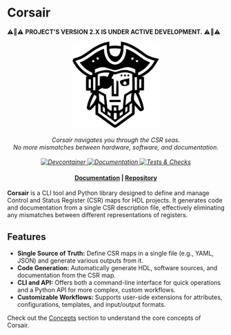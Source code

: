 # Corsair

⚠️🚨⚠️ **PROJECT'S VERSION 2.X IS UNDER ACTIVE DEVELOPMENT.** ⚠️🚨⚠️

<p align="center">
    <img src="assets/images/logo.svg" alt="logo" width="200"/>
    <br>
    <br>
    <em>Corsair navigates you through the CSR seas.</em>
    <br>
    <em>No more mismatches between hardware, software, and documentation.</em>
    <br>
    <br>
    <em>
      <a href="https://github.com/esynr3z/corsair/actions/workflows/devcontainer.yml" target="_blank">
        <img src="https://github.com/esynr3z/corsair/actions/workflows/devcontainer.yml/badge.svg?branch=dev2" alt="Devcontainer">
      </a>
      <a href="https://github.com/esynr3z/corsair/actions/workflows/docs.yml" target="_blank">
        <img src="https://github.com/esynr3z/corsair/actions/workflows/docs.yml/badge.svg?branch=dev2" alt="Documentation">
      </a>
      <a href="https://github.com/esynr3z/corsair/actions/workflows/tests.yml" target="_blank">
        <img src="https://github.com/esynr3z/corsair/actions/workflows/tests.yml/badge.svg?branch=dev2" alt="Tests & Checks">
      </a>
    </em>
</p>

<h4 align="center">
  <a href="https://corsair-csr.github.io">Documentation</a> |
  <a href="https://github.com/esynr3z/corsair">Repository</a>
</h4>

**Corsair** is a CLI tool and Python library designed to define and manage Control and Status Register (CSR) maps for HDL projects. It generates code and documentation from a single CSR description file, effectively eliminating any mismatches between different representations of registers.

## Features

*   **Single Source of Truth:** Define CSR maps in a single file (e.g., YAML, JSON) and generate various outputs from it.
*   **Code Generation:** Automatically generate HDL, software sources, and documentation from the CSR map.
*   **CLI and API:** Offers both a command-line interface for quick operations and a Python API for more complex, custom workflows.
*   **Customizable Workflows:** Supports user-side extensions for attributes, configurations, templates, and input/output formats.

Check out the [Concepts](./concepts/index.md) section to understand the core concepts of Corsair.
